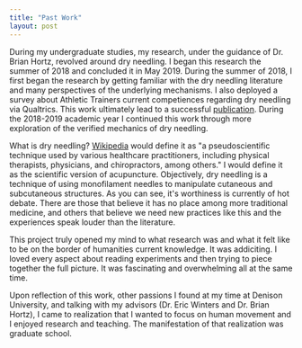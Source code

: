 ```yaml
---
title: "Past Work"
layout: post
---
```


During my undergraduate studies, my research, under the guidance of Dr. Brian Hortz, revolved around dry needling. I began this research the summer of 2018 and concluded it in May 2019. During the summer of 2018, I first began the research by getting familiar with the dry needling literature and many perspectives of the underlying mechanisms. I also deployed a survey about Athletic Trainers current competiences regarding dry needling via Qualtrics. This work ultimately lead to a successful [publication](https://tulimid1.github.io/research/). During the 2018-2019 academic year I continued this work through more exploration of the verified mechanics of dry needling. 

What is dry needling? [Wikipedia](https://en.wikipedia.org/wiki/Dry_needling) would define it as "a pseudoscientific technique used by various healthcare practitioners, including physical therapists, physicians, and chiropractors, among others." I would define it as the scientific version of acupuncture. Objectively, dry needling is a technique of using monofilament needles to manipulate cutaneous and subcutaneous structures. As you can see, it's worthiness is currently of hot debate. There are those that believe it has no place among more traditional medicine, and others that believe we need new practices like this and the experiences speak louder than the literature. 

This project truly opened my mind to what research was and what it felt like to be on the border of humanities current knowledge. It was addiciting. I loved every aspect about reading experiments and then trying to piece together the full picture. It was fascinating and overwhelming all at the same time. 

Upon reflection of this work, other passions I found at my time at Denison University, and talking with my advisors (Dr. Eric Winters and Dr. Brian Hortz), I came to realization that I wanted to focus on human movement and I enjoyed research and teaching. The manifestation of that realization was graduate school. 
